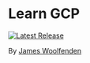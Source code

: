 # Learn GCP

[![Latest Release](https://img.shields.io/github/v/tag/jameswoolfenden/learn-gcp.svg)](https://github.com/JamesWoolfenden/learn-gcp-web)

By [James Woolfenden](https://www.linkedin.com/in/jameswoolfenden/)
